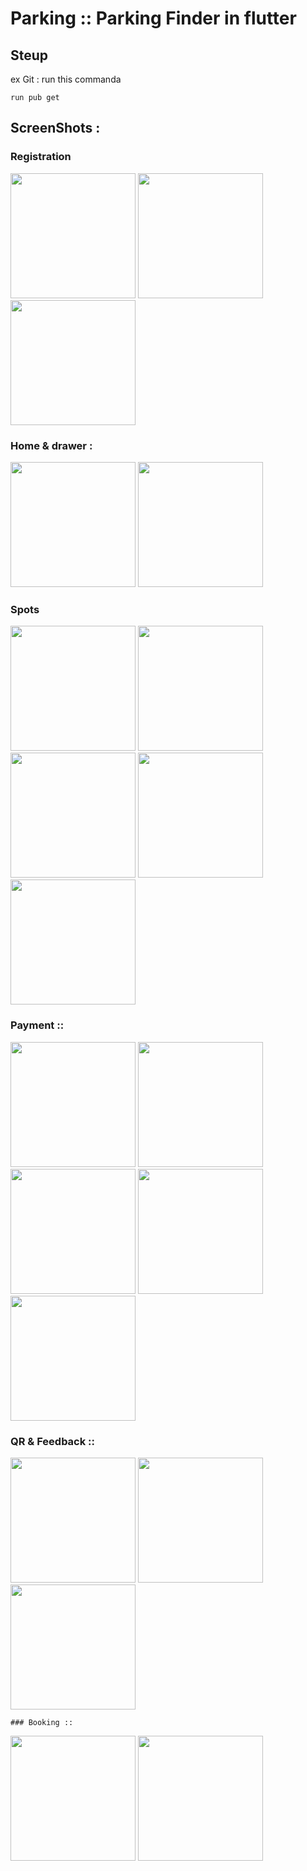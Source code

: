 # Parking :: Parking Finder in flutter 


## Steup
ex Git :
run this commanda
~~~
run pub get 
~~~


## ScreenShots :
### Registration


 <img src="https://github.com/Heshamradi/Parking/assets/90778150/f5b7a611-0577-49b6-8381-17c38b719b95.png" width="200"  >
  <img src="https://github.com/Heshamradi/Parking/assets/90778150/8ac34c2e-fd6d-4b59-99c4-23dd6a6ccd20.png" width="200"  >
	 <img src="https://github.com/Heshamradi/Parking/assets/90778150/faac270b-3261-4897-b800-b3c4f58ea16f.png" width="200"  >
	
	
		
### Home & drawer :
		
		
	  
 <img src="https://github.com/Heshamradi/Parking/assets/90778150/794d01a8-f5c9-4424-a242-cbd1cc4d2f05.png" width="200"  >
  <img src="https://github.com/Heshamradi/Parking/assets/90778150/4dcbcce3-2092-42e6-afee-bac49c56a70a.png" width="200"  >
    	
	
### Spots

				
  <img src="https://github.com/Heshamradi/Parking/assets/90778150/4eabf6d0-62b5-49bf-ad72-9bc8648a9d1c.png" width="200"  >
  <img src="https://github.com/Heshamradi/Parking/assets/90778150/ad97631c-6aad-4411-b5cd-d40d33966fbd.png" width="200"  >
	<img src="https://github.com/Heshamradi/Parking/assets/90778150/b00ab66a-1658-46d8-94b0-278b2f6f96d7.png" width="200"  >
	<img src="https://github.com/Heshamradi/Parking/assets/90778150/1839ca95-2897-4406-8744-d32522d9b10e.png" width="200"  >
	<img src="https://github.com/Heshamradi/Parking/assets/90778150/111c545a-f22a-4eda-9cc4-121e6d94a2d9.png" width="200"  >
				
		
			
			
### Payment ::

			
<img src="https://github.com/Heshamradi/Parking/assets/90778150/59b6e8db-cd9d-4c45-8e4f-2d1d6156c9f1.png" width="200"  >
  <img src="https://github.com/Heshamradi/Parking/assets/90778150/626ac693-0812-4f44-9f3d-48a57e7c8fcb.png" width="200"  >
	<img src="https://github.com/Heshamradi/Parking/assets/90778150/af1411f9-5649-4a9b-9058-f5f361f46e9a.png" width="200"  >
	<img src="https://github.com/Heshamradi/Parking/assets/90778150/bcb968fb-8b78-4d60-85aa-80041d6a52e7.png" width="200"  >
	<img src="https://github.com/Heshamradi/Parking/assets/90778150/ab84a1d8-bf38-427e-96a3-92f7cca29840.png" width="200"  >
				

### QR & Feedback ::


 <img src="https://github.com/Heshamradi/Parking/assets/90778150/c52cc605-1efe-4192-bfb2-9704bb58bffa.png" width="200"  >
  <img src="https://github.com/Heshamradi/Parking/assets/90778150/7eb9d028-7678-447b-8897-651c8ddcde2c.png" width="200"  >
	<img src="https://github.com/Heshamradi/Parking/assets/90778150/f2d580b7-9abc-4315-91bc-15b81ba823e0.png" width="200"  >
	
	
	### Booking :: 
 <img src="https://github.com/Heshamradi/Parking/assets/90778150/efe440e4-9d79-4f5b-a03a-f6438f43b0ba.png" width="200"  >
  <img src="https://github.com/Heshamradi/Parking/assets/90778150/4875746d-0562-4550-a43c-993eed4a3b13.png" width="200"  >
	
			
			
			



			




